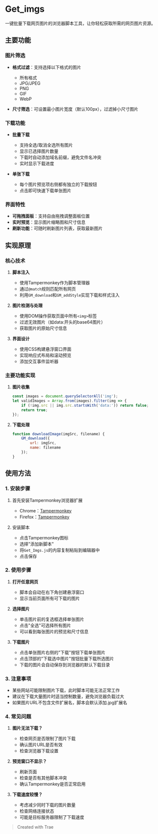 # Get_imgs  
一键批量下载网页图片的浏览器脚本工具，让你轻松获取所需的网页图片资源。



## 主要功能

### 图片筛选

- **格式过滤**：支持选择以下格式的图片
  - 所有格式
  - JPG/JPEG
  - PNG
  - GIF
  - WebP

- **尺寸筛选**：可设置最小图片宽度（默认100px），过滤掉小尺寸图片

### 下载功能

- **批量下载**
  - 支持全选/取消全选所有图片
  - 显示已选择图片数量
  - 下载时自动添加域名前缀，避免文件名冲突
  - 实时显示下载进度

- **单张下载**
  - 每个图片预览项右侧都有独立的下载按钮
  - 点击即可快速下载单张图片

### 界面特性

- **可拖拽面板**：支持自由拖拽调整面板位置
- **实时预览**：显示图片缩略图和尺寸信息
- **刷新功能**：可随时刷新图片列表，获取最新图片

## 实现原理

### 核心技术

1. **脚本注入**
   - 使用Tampermonkey作为脚本管理器
   - 通过`@match`规则匹配所有网页
   - 利用`GM_download`和`GM_addStyle`实现下载和样式注入

2. **图片检测与处理**
   - 使用DOM操作获取页面中所有`<img>`标签
   - 过滤无效图片（如data:开头的base64图片）
   - 获取图片的原始尺寸信息

3. **界面设计**
   - 使用CSS构建悬浮窗口界面
   - 实现响应式布局和滚动预览
   - 添加交互事件监听器

### 主要功能实现

1. **图片收集**
   ```javascript
   const images = document.querySelectorAll('img');
   let validImages = Array.from(images).filter(img => {
       if (!img.src || img.src.startsWith('data:')) return false;
       return true;
   });
   ```

2. **下载处理**
   ```javascript
   function downloadImage(imgSrc, filename) {
       GM_download({  
           url: imgSrc,
           name: filename
       });
   }
   ```

## 使用方法

### 1. 安装步骤

1. 首先安装Tampermonkey浏览器扩展
   - Chrome：[Tampermonkey](https://chrome.google.com/webstore/detail/tampermonkey/dhdgffkkebhmkfjojejmpbldmpobfkfo)
   - Firefox：[Tampermonkey](https://addons.mozilla.org/en-US/firefox/addon/tampermonkey/)

2. 安装脚本
   - 点击Tampermonkey图标
   - 选择"添加新脚本"
   - 将`Get_Imgs.js`的内容复制粘贴到编辑器中
   - 点击保存

### 2. 使用步骤

1. **打开任意网页**
   - 脚本会自动在右下角创建悬浮窗口
   - 显示当前页面所有可下载的图片

2. **选择图片**
   - 单击图片前的复选框选择单张图片
   - 点击"全选"可选择所有图片
   - 可以看到每张图片的预览和尺寸信息

3. **下载图片**
   - 点击单张图片右侧的"下载"按钮下载单张图片
   - 点击顶部的"下载选中图片"按钮批量下载所选图片
   - 下载的图片会自动保存到浏览器的默认下载目录

### 3. 注意事项

- 某些网站可能限制图片下载，此时脚本可能无法正常工作
- 建议在下载大量图片时适当控制数量，避免浏览器负载过大
- 如果图片URL不包含文件扩展名，脚本会默认添加.jpg扩展名

### 4. 常见问题

1. **图片无法下载？**
   - 检查网页是否限制了图片下载
   - 确认图片URL是否有效
   - 检查浏览器下载设置

2. **预览窗口不显示？**
   - 刷新页面
   - 检查是否有其他脚本冲突
   - 确认Tampermonkey是否正常启用

3. **下载速度较慢？**
   - 考虑减少同时下载的图片数量
   - 检查网络连接状态
   - 可能是目标服务器限制了下载速度

> Created with Trae
